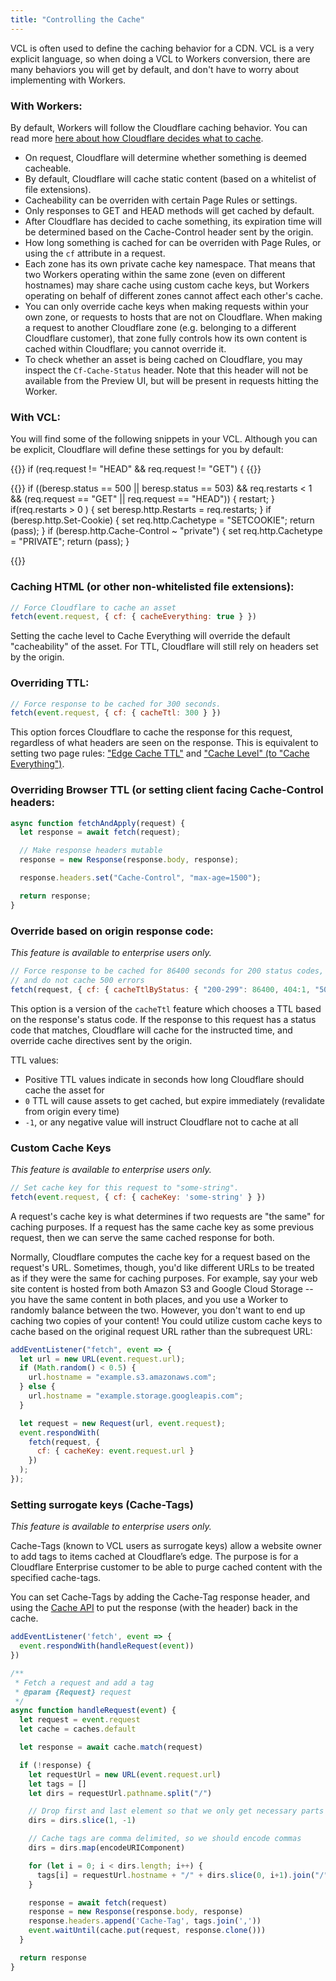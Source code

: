 ```yaml
---
title: "Controlling the Cache"
---
```


VCL is often used to define the caching behavior for a CDN. VCL is a very explicit language, so when doing a VCL to Workers conversion, there are many behaviors you will get by default, and don't have to worry about implementing with Workers.

### With Workers:

By default, Workers will follow the Cloudflare caching behavior. You can read more [here about how Cloudflare decides what to cache](https://support.cloudflare.com/hc/en-us/articles/202775670-How-Do-I-Tell-Cloudflare-What-to-Cache-).

 - On request, Cloudflare will determine whether something is deemed cacheable.
 - By default, Cloudflare will cache static content (based on a whitelist of file extensions).
 - Cacheability can be overriden with certain Page Rules or settings.
 - Only responses to GET and HEAD methods will get cached by default.
 - After Cloudflare has decided to cache something, its expiration time will be determined based on the Cache-Control header sent by the origin.
- How long something is cached for can be overriden with Page Rules, or using the `cf` attribute in a request.
- Each zone has its own private cache key namespace. That means that two Workers operating within the same zone (even on different hostnames) may share cache using custom cache keys, but Workers operating on behalf of different zones cannot affect each other's cache.
- You can only override cache keys when making requests within your own zone, or requests to hosts that are not on Cloudflare. When making a request to another Cloudflare zone (e.g. belonging to a different Cloudflare customer), that zone fully controls how its own content is cached within Cloudflare; you cannot override it.
- To check whether an asset is being cached on Cloudflare, you may inspect the `Cf-Cache-Status` header. Note that this header will not be available from the Preview UI, but will be present in requests hitting the Worker.

### With VCL:

You will find some of the following snippets in your VCL. Although you can be explicit, Cloudflare will define these settings for you by default:

{{<highlight vcl>}}
    if (req.request != "HEAD" && req.request != "GET") {
{{</highlight>}}


{{<highlight vcl>}}
  if ((beresp.status == 500 || beresp.status == 503) && req.restarts < 1 && (req.request == "GET" || req.request == "HEAD")) {
    restart;
  }
  if(req.restarts > 0 ) {
    set beresp.http.Restarts = req.restarts;
  }
  if (beresp.http.Set-Cookie) {
    set req.http.Cachetype = "SETCOOKIE";
    return (pass);
  }
  if (beresp.http.Cache-Control ~ "private") {
    set req.http.Cachetype = "PRIVATE";
    return (pass);
  }

{{</highlight>}}

### Caching HTML (or other non-whitelisted file extensions):
```javascript
// Force Cloudflare to cache an asset
fetch(event.request, { cf: { cacheEverything: true } })
```

Setting the cache level to Cache Everything will override the default "cacheability" of the asset. For TTL, Cloudflare will still rely on headers set by the origin.

### Overriding TTL:

```javascript
// Force response to be cached for 300 seconds.
fetch(event.request, { cf: { cacheTtl: 300 } })
```

This option forces Cloudflare to cache the response for this request, regardless of what headers are seen on the response. This is equivalent to setting two page rules: ["Edge Cache TTL"](https://support.cloudflare.com/hc/en-us/articles/200168376-What-does-edge-cache-expire-TTL-mean-) and ["Cache Level" (to "Cache Everything")](https://support.cloudflare.com/hc/en-us/articles/200172266-What-do-the-custom-caching-options-mean-in-Page-Rules-).

### Overriding Browser TTL (or setting client facing Cache-Control headers:

```javascript
async function fetchAndApply(request) {
  let response = await fetch(request);

  // Make response headers mutable
  response = new Response(response.body, response);

  response.headers.set("Cache-Control", "max-age=1500");

  return response;
}
```


### Override based on origin response code:

*This feature is available to enterprise users only.*

```javascript
// Force response to be cached for 86400 seconds for 200 status codes, 1 second for 404,
// and do not cache 500 errors
fetch(request, { cf: { cacheTtlByStatus: { "200-299": 86400, 404:1, "500-599": 0 } } })
```

This option is a version of the `cacheTtl` feature which chooses a TTL based on the response's status code. If the response to this request has a status code that matches, Cloudflare will cache for the instructed time, and override cache directives sent by the origin.

TTL values:

 - Positive TTL values indicate in seconds how long Cloudflare should cache the asset for
 - `0` TTL will cause assets to get cached, but expire immediately (revalidate from origin every time)
 - `-1`, or any negative value will instruct Cloudflare not to cache at all



### Custom Cache Keys

*This feature is available to enterprise users only.*

```javascript
// Set cache key for this request to "some-string".
fetch(event.request, { cf: { cacheKey: 'some-string' } })
```

A request's cache key is what determines if two requests are "the same" for caching purposes. If a request has the same cache key as some previous request, then we can serve the same cached response for both.

Normally, Cloudflare computes the cache key for a request based on the request's URL. Sometimes, though, you'd like different URLs to be treated as if they were the same for caching purposes. For example, say your web site content is hosted from both Amazon S3 and Google Cloud Storage -- you have the same content in both places, and you use a Worker to randomly balance between the two. However, you don't want to end up caching two copies of your content! You could utilize custom cache keys to cache based on the original request URL rather than the subrequest URL:

```javascript
addEventListener("fetch", event => {
  let url = new URL(event.request.url);
  if (Math.random() < 0.5) {
    url.hostname = "example.s3.amazonaws.com";
  } else {
    url.hostname = "example.storage.googleapis.com";
  }

  let request = new Request(url, event.request);
  event.respondWith(
    fetch(request, {
      cf: { cacheKey: event.request.url }
    })
  );
});
```
### Setting surrogate keys (Cache-Tags)

*This feature is available to enterprise users only.*

Cache-Tags (known to VCL users as surrogate keys) allow a website owner to add tags to items cached at Cloudflare’s edge. The purpose is for a Cloudflare Enterprise customer to be able to purge cached content with the specified cache-tags.

You can set Cache-Tags by adding the Cache-Tag response header, and using the [Cache API](/archive/reference/cache-api/) to put the response (with the header) back in the cache.

```javascript
addEventListener('fetch', event => {
  event.respondWith(handleRequest(event))
})

/**
 * Fetch a request and add a tag
 * @param {Request} request
 */
async function handleRequest(event) {
  let request = event.request
  let cache = caches.default

  let response = await cache.match(request)

  if (!response) {
    let requestUrl = new URL(event.request.url)
    let tags = []
    let dirs = requestUrl.pathname.split("/")

    // Drop first and last element so that we only get necessary parts of the path
    dirs = dirs.slice(1, -1)

    // Cache tags are comma delimited, so we should encode commas
    dirs = dirs.map(encodeURIComponent)

    for (let i = 0; i < dirs.length; i++) {
      tags[i] = requestUrl.hostname + "/" + dirs.slice(0, i+1).join("/") + "/*"
    }

    response = await fetch(request)
    response = new Response(response.body, response)
    response.headers.append('Cache-Tag', tags.join(','))
    event.waitUntil(cache.put(request, response.clone()))
  }

  return response
}
```
